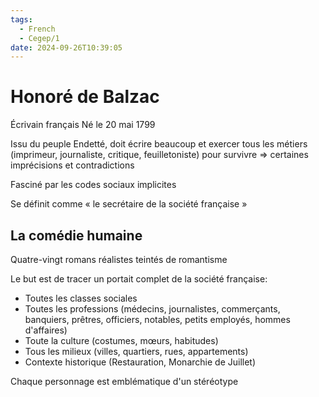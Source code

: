```yaml
---
tags:
  - French
  - Cegep/1
date: 2024-09-26T10:39:05
---
```


# Honoré de Balzac

Écrivain français
Né le 20 mai 1799

Issu du peuple
Endetté, doit écrire beaucoup et exercer tous les métiers (imprimeur, journaliste, critique, feuilletoniste) pour survivre => certaines imprécisions et contradictions

Fasciné par les codes sociaux implicites

Se définit comme « le secrétaire de la société française »

## La comédie humaine

Quatre-vingt romans réalistes teintés de romantisme

Le but est de tracer un portait complet de la société française:

- Toutes les classes sociales
- Toutes les professions (médecins, journalistes, commerçants, banquiers, prêtres, officiers, notables, petits employés, hommes d'affaires)
- Toute la culture (costumes, mœurs, habitudes)
- Tous les milieux (villes, quartiers, rues, appartements)
- Contexte historique (Restauration, Monarchie de Juillet)

Chaque personnage est emblématique d'un stéréotype
